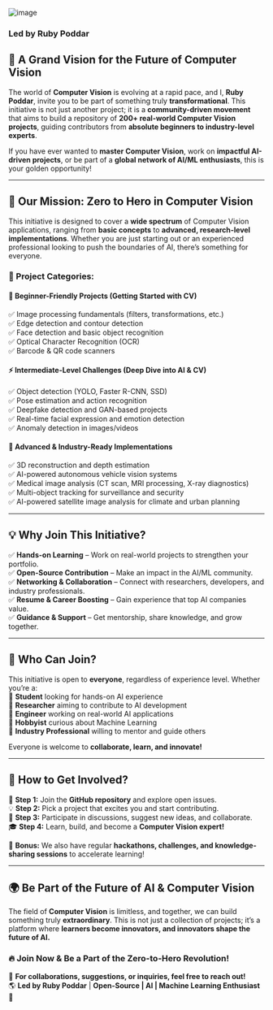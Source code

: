 ![image](https://github.com/user-attachments/assets/121f1323-e321-4c0d-a608-8b1f0f5cd5a7)

### **Led by Ruby Poddar**  

## **🌟 A Grand Vision for the Future of Computer Vision**  

The world of **Computer Vision** is evolving at a rapid pace, and I, **Ruby Poddar**, invite you to be part of something truly **transformational**. This initiative is not just another project; it is a **community-driven movement** that aims to build a repository of **200+ real-world Computer Vision projects**, guiding contributors from **absolute beginners to industry-level experts**.  

If you have ever wanted to **master Computer Vision**, work on **impactful AI-driven projects**, or be part of a **global network of AI/ML enthusiasts**, this is your golden opportunity!  

---  
## **🎯 Our Mission: Zero to Hero in Computer Vision**  

This initiative is designed to cover a **wide spectrum** of Computer Vision applications, ranging from **basic concepts** to **advanced, research-level implementations**. Whether you are just starting out or an experienced professional looking to push the boundaries of AI, there’s something for everyone.  

### **📌 Project Categories:**  
#### **🔰 Beginner-Friendly Projects (Getting Started with CV)**  
✅ Image processing fundamentals (filters, transformations, etc.)  
✅ Edge detection and contour detection  
✅ Face detection and basic object recognition  
✅ Optical Character Recognition (OCR)  
✅ Barcode & QR code scanners  

#### **⚡ Intermediate-Level Challenges (Deep Dive into AI & CV)**  
✅ Object detection (YOLO, Faster R-CNN, SSD)  
✅ Pose estimation and action recognition  
✅ Deepfake detection and GAN-based projects  
✅ Real-time facial expression and emotion detection  
✅ Anomaly detection in images/videos  

#### **🚀 Advanced & Industry-Ready Implementations**  
✅ 3D reconstruction and depth estimation  
✅ AI-powered autonomous vehicle vision systems  
✅ Medical image analysis (CT scan, MRI processing, X-ray diagnostics)  
✅ Multi-object tracking for surveillance and security  
✅ AI-powered satellite image analysis for climate and urban planning  

---  
## **💡 Why Join This Initiative?**  

✅ **Hands-on Learning** – Work on real-world projects to strengthen your portfolio.  
✅ **Open-Source Contribution** – Make an impact in the AI/ML community.  
✅ **Networking & Collaboration** – Connect with researchers, developers, and industry professionals.  
✅ **Resume & Career Boosting** – Gain experience that top AI companies value.  
✅ **Guidance & Support** – Get mentorship, share knowledge, and grow together.  

---  
## **👥 Who Can Join?**  

This initiative is open to **everyone**, regardless of experience level. Whether you’re a:  
🔹 **Student** looking for hands-on AI experience  
🔹 **Researcher** aiming to contribute to AI development  
🔹 **Engineer** working on real-world AI applications  
🔹 **Hobbyist** curious about Machine Learning  
🔹 **Industry Professional** willing to mentor and guide others  

Everyone is welcome to **collaborate, learn, and innovate!**  

---  
## **🚀 How to Get Involved?**  

🔗 **Step 1:** Join the **GitHub repository** and explore open issues.  
💡 **Step 2:** Pick a project that excites you and start contributing.  
📢 **Step 3:** Participate in discussions, suggest new ideas, and collaborate.  
🎓 **Step 4:** Learn, build, and become a **Computer Vision expert!**  

📌 **Bonus:** We also have regular **hackathons, challenges, and knowledge-sharing sessions** to accelerate learning!  

---  
## **🌍 Be Part of the Future of AI & Computer Vision**  

The field of **Computer Vision** is limitless, and together, we can build something truly **extraordinary**. This is not just a collection of projects; it’s a platform where **learners become innovators, and innovators shape the future of AI.**  

### 🔥 **Join Now & Be a Part of the Zero-to-Hero Revolution!**  

💬 **For collaborations, suggestions, or inquiries, feel free to reach out!**  
🌎 **Led by Ruby Poddar** | **Open-Source | AI | Machine Learning Enthusiast** 🚀
